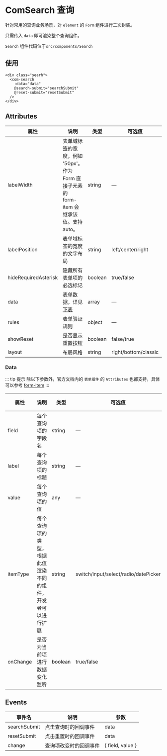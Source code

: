 # ComSearch 查询

针对常用的查询业务场景，对 `element` 的 `Form` 组件进行二次封装。

只需传入 `data` 即可渲染整个查询组件。

`Search` 组件代码位于`src/components/Search`

## 使用

``` vue
<div class="searh">
  <com-search
    :data="data"
    @search-submit="searchSubmit"
    @reset-submit="resetSubmit"
  />
</div>
```

## Attributes

| 属性 | 说明 | 类型 | 可选值 | 默认值 |
|---------- |-------- |---------- |---------- |---------- |
| labelWidth | 表单域标签的宽度，例如 '50px'。作为 Form 直接子元素的 form-item 会继承该值。支持 auto。 | string | — | - |
| labelPosition | 表单域标签的宽度的文字布局 | string | left/center/right | right |
| hideRequiredAsterisk | 隐藏所有表单项的必选标记 | boolean | true/false | false |
| data | 表单数据，详见[下表](#Data) | array | — | [] |
| rules | 表单验证规则 | object | — | — |
| showReset | 是否显示重置按钮 | boolean | false/true | true |
| layout | 布局风格 | string | right/bottom/classic | classic |

### <span id="Data">Data</span>

::: tip 提示
除以下参数外，官方文档内的 `表单组件` 的 `Attributes` 也都支持，具体可以参考 [form-item](https://element.eleme.cn/#/zh-CN/component/form)
:::

| 属性 | 说明 | 类型 | 可选值 | 默认值 |
|---------- |-------- |---------- |---------- |---------- |
| field | 每个查询项的字段名 | string | — | — |
| label | 每个查询项的标题 | string | — | — |
| value | 每个查询项的值 | any | — | — |
| itemType | 每个查询项的类型，根据此值渲染不同的组件，开发者可以进行扩展 | string | switch/input/select/radio/datePicker | — |
| onChange | 是否为当前项进行数据变化监听 | boolean | true/false | false |

## Events

| 事件名 | 说明 | 参数 |
|---------- |-------- |-------- |
| searchSubmit | 点击查询时的回调事件 | data |
| resetSubmit | 点击重置时的回调事件 | data |
| change | 查询项改变时的回调事件 | { field, value } |
